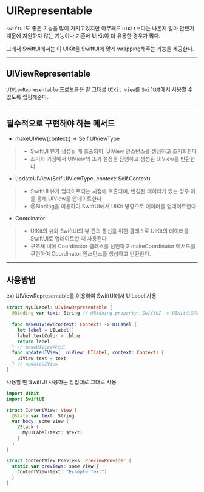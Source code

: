# UIRepresentable

`SwiftUI`도 좋은 기능을 많이 가지고있지만 아무래도 `UIKit`보다는 나온지 얼마 안됐기때문에 지원하지 않는 기능이나 기존에 UIKit이 더 유용한 경우가 많다. 

그래서 SwiftUI에서는 이 UIKit을 SwiftUI에 맞게 wrapping해주는 기능을 제공한다.

***

## UIViewRepresentable

`UIViewRepresentable` 프로토콜은 말 그대로 `UIKit view`를 `SwiftUI`에서 사용할 수 있도록 랩핑해준다.

***

## 필수적으로 구현해야 하는 메서드

- makeUIView(context:) -> Self.UIViewType
> - SwiftUI 뷰가 생성될 때 호출되어, UIView 인스턴스를 생성하고 초기화한다
> - 초기화 과정에서 UIView의 초기 설정을 진행하고 생성된 UIView를 반환한다

- updateUIView(Self.UIViewType, context: Self.Context)
> - SwiftUI 뷰가 업데이트되는 시점에 호출되며, 변경된 데이터가 있는 경우 이를 통해 UIView를 업데이트한다
> - @Binding을 이용하여 SwiftUI에서 UIKit 방향으로 데이터를 업데이트한다

- Coordinator
> - UIKit의 뷰와 SwiftUI의 뷰 간의 통신을 위한 클래스로 UIKit의 데이터를 SwiftUI로 업데이트할 때 사용된다
> - 구조체 내에 Coordinator 클래스를 선언하고 makeCoordinator 메서드를 구현하여 Coordinator 인스턴스를 생성하고 반환한다.

***

## 사용방법

ex) UIViewRepresentable를 이용하여 SwiftUI에서 UILabel 사용

```swift
struct MyUILabel: UIViewRepresentable {
  @Binding var text: String // @Bidning property: SwiftUI -> UIKit으로의 데이터 전달
  
  func makeUIView(context: Context) -> UILabel {
    let label = UILabel()
    label.textColor = .blue
    return label
  } // makeUIView메소드
  func updateUIView(_ uiView: UILabel, context: Context) {
    uiView.text = text
  } // updateUIView
}
```

사용할 땐 SwiftUI 사용하는 방법대로 그대로 사용

```swift
import UIKit
import SwiftUI

struct ContentView: View {
  @State var text: String
  var body: some View {
    VStack {
      MyUILabel(text: $text)
    }
  }
}

struct ContentView_Previews: PreviewProvider {
  static var previews: some View {
    ContentView(text: "Example Text")
  }
}
```

